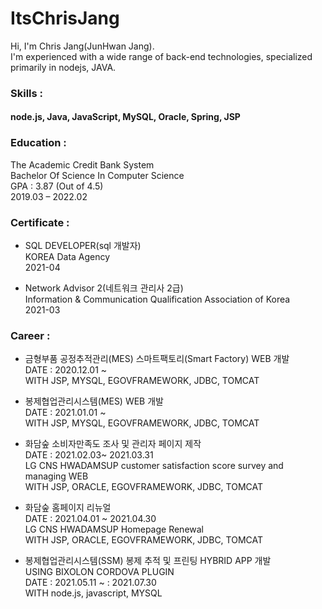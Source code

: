 # ItsChrisJang
Hi, I'm Chris Jang(JunHwan Jang).<br/>
I'm experienced with a wide range of back-end technologies, specialized primarily in nodejs, JAVA.

### Skills :
#### node.js, Java, JavaScript, MySQL, Oracle, Spring, JSP

### Education :
The Academic Credit Bank System<br/>
Bachelor Of Science In Computer Science<br/>
GPA : 3.87 (Out of 4.5)<br/>
2019.03 – 2022.02

### Certificate :
- SQL DEVELOPER(sql 개발자)<br/>
KOREA Data Agency<br/>
2021-04 

- Network Advisor 2(네트워크 관리사 2급)<br/>
Information & Communication Qualification Association of Korea<br/>
2021-03 

### Career :
- 금형부품 공정추적관리(MES) 스마트팩토리(Smart Factory) WEB 개발 <br/>
DATE : 2020.12.01 ~ <br/>
WITH JSP, MYSQL, EGOVFRAMEWORK, JDBC, TOMCAT

- 봉제협업관리시스템(MES) WEB 개발 <br/>
DATE : 2021.01.01 ~ <br/>
WITH JSP, MYSQL, EGOVFRAMEWORK, JDBC, TOMCAT

- 화담숲 소비자만족도 조사 및 관리자 페이지 제작<br/>
DATE : 2021.02.03~ 2021.03.31 <br/>
LG CNS HWADAMSUP customer satisfaction score survey and managing WEB<br/>
WITH JSP, ORACLE, EGOVFRAMEWORK, JDBC, TOMCAT

- 화담숲 홈페이지 리뉴얼<br/>
DATE : 2021.04.01 ~ 2021.04.30<br/>
LG CNS HWADAMSUP Homepage Renewal<br/>
WITH JSP, ORACLE, EGOVFRAMEWORK, JDBC, TOMCAT

- 봉제협업관리시스템(SSM) 봉제 추적 및 프린팅 HYBRID APP 개발<br/>
USING BIXOLON CORDOVA PLUGIN<br/>
DATE : 2021.05.11 ~ : 2021.07.30<br/>
WITH node.js, javascript, MYSQL
